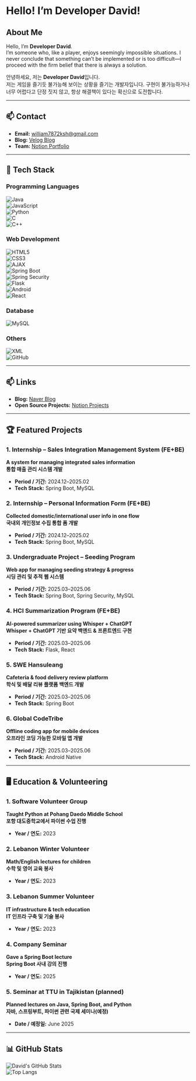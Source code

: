 # Hello! I’m Developer David! 

## About Me  

Hello, I’m **Developer David**.  
I’m someone who, like a player, enjoys seemingly impossible situations. I never conclude that something can’t be implemented or is too difficult—I proceed with the firm belief that there is always a solution.  

안녕하세요, 저는 **Developer David**입니다.  
저는 게임을 즐기듯 불가능해 보이는 상황을 즐기는 개발자입니다. 구현이 불가능하거나 너무 어렵다고 단정 짓지 않고, 항상 해결책이 있다는 확신으로 도전합니다.

---

## 📫 Contact  

- **Email:** [william7872ksh@gmail.com](mailto:william7872ksh@gmail.com)  
- **Blog:** [Velog Blog](https://velog.io/@ksh01p/series)  
- **Team:** [Notion Portfolio](https://lac0236.notion.site/forhim)

---

## 🔧 Tech Stack  

### Programming Languages   
![Java](https://img.shields.io/badge/Java-007396?style=for-the-badge&logo=java&logoColor=white)  
![JavaScript](https://img.shields.io/badge/JavaScript-F7DF1E?style=for-the-badge&logo=javascript&logoColor=black)  
![Python](https://img.shields.io/badge/Python-3776AB?style=for-the-badge&logo=python&logoColor=white)  
![C](https://img.shields.io/badge/C-00599C?style=for-the-badge&logo=c&logoColor=white)  
![C++](https://img.shields.io/badge/C++-00599C?style=for-the-badge&logo=cplusplus&logoColor=white)

### Web Development  
![HTML5](https://img.shields.io/badge/HTML5-E34F26?style=flat-square&logo=html5&logoColor=white)  
![CSS3](https://img.shields.io/badge/CSS3-1572B6?style=flat-square&logo=css3&logoColor=white)  
![AJAX](https://img.shields.io/badge/AJAX-00599C?style=for-the-badge&logo=ajax&logoColor=white)  
![Spring Boot](https://img.shields.io/badge/Spring%20Boot-6DB33F?style=for-the-badge&logo=springboot&logoColor=white)  
![Spring Security](https://img.shields.io/badge/Spring%20Security-6DB33F?style=for-the-badge&logo=springsecurity&logoColor=white)  
![Flask](https://img.shields.io/badge/Flask-000000?style=for-the-badge&logo=flask&logoColor=white)  
![Android](https://img.shields.io/badge/Android-3DDC84?style=for-the-badge&logo=android&logoColor=white)  
![React](https://img.shields.io/badge/React-61DAFB?style=for-the-badge&logo=react&logoColor=black)

### Database    
![MySQL](https://img.shields.io/badge/MySQL-4479A1?style=for-the-badge&logo=mysql&logoColor=white)

### Others  
![XML](https://img.shields.io/badge/XML-FF6600?style=for-the-badge&logo=xml&logoColor=white)  
![GitHub](https://img.shields.io/badge/GitHub-181717?style=for-the-badge&logo=github&logoColor=white)

---

## 📫 Links  

- **Blog:** [Naver Blog](https://blog.naver.com/factory_ksh)  
- **Open Source Projects:** [Notion Projects](https://lac0236.notion.site/forhim)

---

## 🏆 Featured Projects  

### 1. Internship – Sales Integration Management System (FE+BE)  
**A system for managing integrated sales information**  
**통합 매출 관리 시스템 개발**  
- **Period / 기간:** 2024.12–2025.02  
- **Tech Stack:** Spring Boot, MySQL

### 2. Internship – Personal Information Form (FE+BE)  
**Collected domestic/international user info in one flow**  
**국내외 개인정보 수집 통합 폼 개발**  
- **Period / 기간:** 2024.12–2025.02  
- **Tech Stack:** Spring Boot, MySQL

### 3. Undergraduate Project – Seeding Program  
**Web app for managing seeding strategy & progress**  
**시딩 관리 및 추적 웹 시스템**  
- **Period / 기간:** 2025.03–2025.06  
- **Tech Stack:** Spring Boot, Spring Security, MySQL

### 4. HCI Summarization Program (FE+BE)  
**AI-powered summarizer using Whisper + ChatGPT**  
**Whisper + ChatGPT 기반 요약 백엔드 & 프론트엔드 구현**  
- **Period / 기간:** 2025.03–2025.06  
- **Tech Stack:** Flask, React

### 5. SWE Hansuleang  
**Cafeteria & food delivery review platform**  
**학식 및 배달 리뷰 플랫폼 백엔드 개발**  
- **Period / 기간:** 2025.03–2025.06  
- **Tech Stack:** Spring Boot

### 6. Global CodeTribe  
**Offline coding app for mobile devices**  
**오프라인 코딩 가능한 모바일 앱 개발**  
- **Period / 기간:** 2025.03–2025.06  
- **Tech Stack:** Android Native

---

## 🖥️ Education & Volunteering  

### 1. Software Volunteer Group  
**Taught Python at Pohang Daedo Middle School**  
**포항 대도중학교에서 파이썬 수업 진행**  
- **Year / 연도:** 2023

### 2. Lebanon Winter Volunteer  
**Math/English lectures for children**  
**수학 및 영어 교육 봉사**  
- **Year / 연도:** 2023

### 3. Lebanon Summer Volunteer  
**IT infrastructure & tech education**  
**IT 인프라 구축 및 기술 봉사**  
- **Year / 연도:** 2023

### 4. Company Seminar  
**Gave a Spring Boot lecture**  
**Spring Boot 사내 강의 진행**  
- **Year / 연도:** 2025

### 5. Seminar at TTU in Tajikistan (planned)  
**Planned lectures on Java, Spring Boot, and Python**  
**자바, 스프링부트, 파이썬 관련 국제 세미나(예정)**  
- **Date / 예정일:** June 2025

---

## 📊 GitHub Stats  

![David's GitHub Stats](https://github-readme-stats.vercel.app/api?username=ksh01p&show_icons=true&theme=radical)  
![Top Langs](https://github-readme-stats.vercel.app/api/top-langs/?username=ksh01p&layout=compact&theme=radical)
